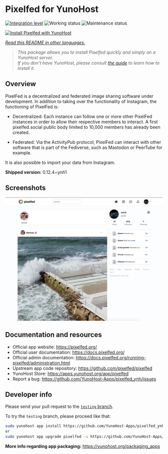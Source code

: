 <!--
N.B.: This README was automatically generated by <https://github.com/YunoHost/apps/tree/master/tools/readme_generator>
It shall NOT be edited by hand.
-->

# Pixelfed for YunoHost

[![Integration level](https://apps.yunohost.org/badge/integration/pixelfed)](https://ci-apps.yunohost.org/ci/apps/pixelfed/)
![Working status](https://apps.yunohost.org/badge/state/pixelfed)
![Maintenance status](https://apps.yunohost.org/badge/maintained/pixelfed)

[![Install Pixelfed with YunoHost](https://install-app.yunohost.org/install-with-yunohost.svg)](https://install-app.yunohost.org/?app=pixelfed)

*[Read this README in other languages.](./ALL_README.md)*

> *This package allows you to install Pixelfed quickly and simply on a YunoHost server.*  
> *If you don't have YunoHost, please consult [the guide](https://yunohost.org/install) to learn how to install it.*

## Overview

PixelFed is a decentralized and federated image sharing software under development.
In addition to taking over the functionality of Instagram, the functioning of PixelFed is:

* Decentralized: Each instance can follow one or more other PixelFed instances in order to allow their respective members to interact. A first pixelfed.social public body limited to 10,000 members has already been created.

* Federated: Via the ActivityPub protocol, PixelFed can interact with other software that is part of the Fediverse, such as Mastodon or PeerTube for example.

It is also possible to import your data from Instagram.


**Shipped version:** 0.12.4~ynh1

## Screenshots

![Screenshot of Pixelfed](./doc/screenshots/screenshots.jpg)

## Documentation and resources

- Official app website: <https://pixelfed.org/>
- Official user documentation: <https://docs.pixelfed.org/>
- Official admin documentation: <https://docs.pixelfed.org/running-pixelfed/administration.html>
- Upstream app code repository: <https://github.com/pixelfed/pixelfed>
- YunoHost Store: <https://apps.yunohost.org/app/pixelfed>
- Report a bug: <https://github.com/YunoHost-Apps/pixelfed_ynh/issues>

## Developer info

Please send your pull request to the [`testing` branch](https://github.com/YunoHost-Apps/pixelfed_ynh/tree/testing).

To try the `testing` branch, please proceed like that:

```bash
sudo yunohost app install https://github.com/YunoHost-Apps/pixelfed_ynh/tree/testing --debug
or
sudo yunohost app upgrade pixelfed -u https://github.com/YunoHost-Apps/pixelfed_ynh/tree/testing --debug
```

**More info regarding app packaging:** <https://yunohost.org/packaging_apps>
